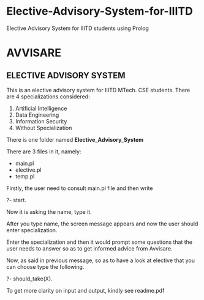 # Elective-Advisory-System-for-IIITD
Elective Advisory System for IIITD students using Prolog

# AVVISARE

## ELECTIVE ADVISORY SYSTEM

This is an elective advisory system for IIITD MTech. CSE students. There are 4 specializations
considered:

1. Artificial Intelligence
2. Data Engineering
3. Information Security
4. Without Specialization

There is one folder named **Elective_Advisory_System**

There are 3 files in it, namely:

- main.pl
- elective.pl
- temp.pl

Firstly, the user need to consult main.pl file and then write

?- start.

Now it is asking the name, type it.


After you type name, the screen message appears and now the user should enter
specialization.

Enter the specialization and then it would prompt some questions that the user needs to
answer so as to get informed advice from Avvisare.


Now, as said in previous message, so as to have a look at elective that you can choose type
the following.

?- should_take(X).

To get more clarity on input and output, kindly see readme.pdf
